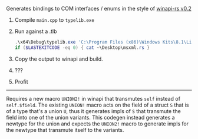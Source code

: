 Generates bindings to COM interfaces / enums in the style of [winapi-rs v0.2](https://github.com/retep998/winapi-rs/tree/0.2)

1. Compile `main.cpp` to `typelib.exe`

1. Run against a .tlb

	```powershell
	.\x64\Debug\typelib.exe 'C:\Program Files (x86)\Windows Kits\8.1\Lib\winv6.3\um\x64\MsXml.Tlb' > ~\Desktop\msxml.rs
	if ($LASTEXITCODE -eq 0) { cat ~\Desktop\msxml.rs }
	```

1. Copy the output to winapi and build.

1. ???

1. Profit

---

Requires a new macro `UNION2!` in winapi that transmutes `self` instead of `self.$field`. The existing `UNION!` macro acts on the field of a struct `S` that is of a type that's a union `U`, thus it generates impls of `S` that transmute the field into one of the union variants. This codegen instead generates a newtype for the union and expects the `UNION2!` macro to generate impls for the newtype that transmute itself to the variants.
